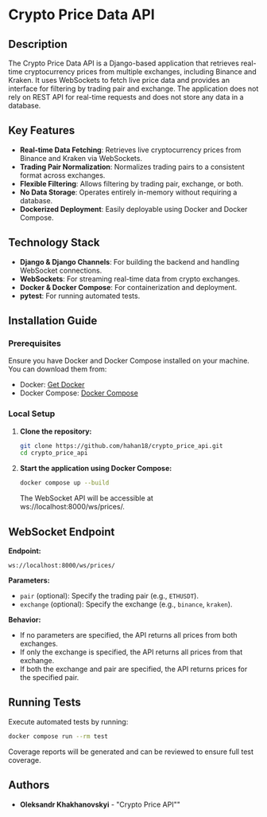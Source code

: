 # Crypto Price Data API

## Description

The Crypto Price Data API is a Django-based application that retrieves real-time cryptocurrency prices from multiple
exchanges, including Binance and Kraken. It uses WebSockets to fetch live price data and provides an interface for
filtering by trading pair and exchange. The application does not rely on REST API for real-time requests and does not
store any data in a database.

## Key Features

- **Real-time Data Fetching**: Retrieves live cryptocurrency prices from Binance and Kraken via WebSockets.
- **Trading Pair Normalization**: Normalizes trading pairs to a consistent format across exchanges.
- **Flexible Filtering**: Allows filtering by trading pair, exchange, or both.
- **No Data Storage**: Operates entirely in-memory without requiring a database.
- **Dockerized Deployment**: Easily deployable using Docker and Docker Compose.

## Technology Stack

- **Django & Django Channels**: For building the backend and handling WebSocket connections.
- **WebSockets**: For streaming real-time data from crypto exchanges.
- **Docker & Docker Compose**: For containerization and deployment.
- **pytest**: For running automated tests.

## Installation Guide

### Prerequisites

Ensure you have Docker and Docker Compose installed on your machine. You can download them from:

- Docker: [Get Docker](https://docs.docker.com/get-docker/)
- Docker Compose: [Docker Compose](https://docs.docker.com/compose/install/)

### Local Setup

1. **Clone the repository:**
   ```bash
   git clone https://github.com/hahan18/crypto_price_api.git
   cd crypto_price_api
   ```

2. **Start the application using Docker Compose:**
    ```bash
    docker compose up --build
    ```
   The WebSocket API will be accessible at ws://localhost:8000/ws/prices/.

## WebSocket Endpoint

**Endpoint:**

`ws://localhost:8000/ws/prices/`

**Parameters:**

- `pair` (optional): Specify the trading pair (e.g., `ETHUSDT`).
- `exchange` (optional): Specify the exchange (e.g., `binance`, `kraken`).

**Behavior:**

- If no parameters are specified, the API returns all prices from both exchanges.
- If only the exchange is specified, the API returns all prices from that exchange.
- If both the exchange and pair are specified, the API returns prices for the specified pair.

## Running Tests

Execute automated tests by running:

```bash
docker compose run --rm test
```

Coverage reports will be generated and can be reviewed to ensure full test coverage.

## Authors

- **Oleksandr Khakhanovskyi** - "Crypto Price API""

